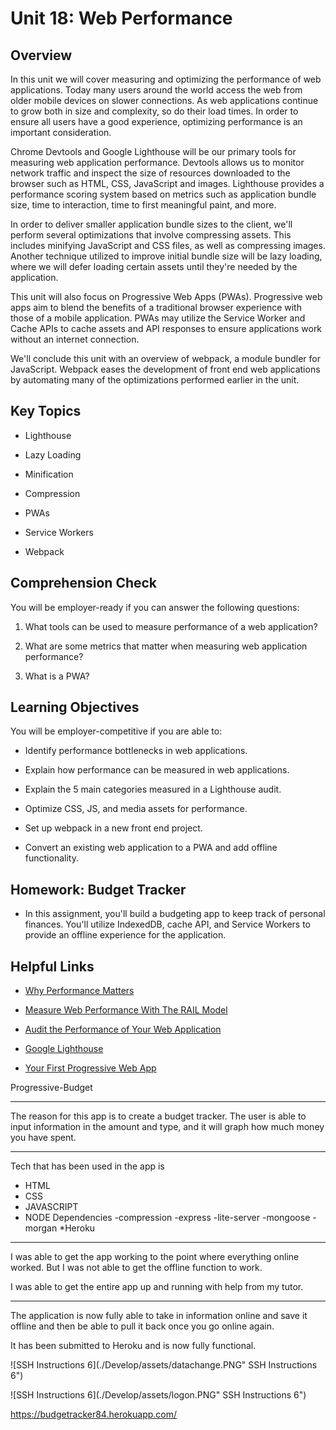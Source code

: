 # Unit 18: Web Performance

## Overview

In this unit we will cover measuring and optimizing the performance of web applications. Today many users around the world access the web from older mobile devices on slower connections. As web applications continue to grow both in size and complexity, so do their load times. In order to ensure all users have a good experience, optimizing performance is an important consideration.

Chrome Devtools and Google Lighthouse will be our primary tools for measuring web application performance. Devtools allows us to monitor network traffic and inspect the size of resources downloaded to the browser such as HTML, CSS, JavaScript and images. Lighthouse provides a performance scoring system based on metrics such as application bundle size, time to interaction, time to first meaningful paint, and more.

In order to deliver smaller application bundle sizes to the client, we'll perform several optimizations that involve compressing assets. This includes minifying JavaScript and CSS files, as well as compressing images. Another technique utilized to improve initial bundle size will be lazy loading, where we will defer loading certain assets until they're needed by the application.

This unit will also focus on Progressive Web Apps (PWAs). Progressive web apps aim to blend the benefits of a traditional browser experience with those of a mobile application. PWAs may utilize the Service Worker and Cache APIs to cache assets and API responses to ensure applications work without an internet connection.

We'll conclude this unit with an overview of webpack, a module bundler for JavaScript. Webpack eases the development of front end web applications by automating many of the optimizations performed earlier in the unit.

## Key Topics

* Lighthouse

* Lazy Loading

* Minification

* Compression

* PWAs

* Service Workers

* Webpack

## Comprehension Check

You will be employer-ready if you can answer the following questions:

1. What tools can be used to measure performance of a web application?

2. What are some metrics that matter when measuring web application performance?

3. What is a PWA?

## Learning Objectives

You will be employer-competitive if you are able to:

* Identify performance bottlenecks in web applications.

* Explain how performance can be measured in web applications.

* Explain the 5 main categories measured in a Lighthouse audit.

* Optimize CSS, JS, and media assets for performance.

* Set up webpack in a new front end project.

* Convert an existing web application to a PWA and add offline functionality.

## Homework: Budget Tracker

* In this assignment, you'll build a budgeting app to keep track of personal finances. You'll utilize IndexedDB, cache API, and Service Workers to provide an offline experience for the application.

## Helpful Links

* [Why Performance Matters](https://developers.google.com/web/fundamentals/performance/why-performance-matters/)

* [Measure Web Performance With The RAIL Model](https://developers.google.com/web/fundamentals/performance/rail)

* [Audit the Performance of Your Web Application](https://developers.google.com/web/fundamentals/performance/audit/)

* [Google Lighthouse](https://developers.google.com/web/tools/lighthouse/)

* [Your First Progressive Web App](https://developers.google.com/web/fundamentals/codelabs/your-first-pwapp/)



Progressive-Budget

*****

The reason for this app is to create a budget tracker.  The user is able to input information in the amount and type, and it will graph how much money you have spent.

*****

Tech that has been used in the app is 

* HTML
* CSS
* JAVASCRIPT
* NODE
    Dependencies
      -compression
      -express
      -lite-server
      -mongoose
      -morgan
*Heroku

*****

I was able to get the app working to the point where everything online worked.  But I was not able to get the offline function to work.  

I was able to get the entire app up and running with help from my tutor.

*****

The application is now fully able to take in information online and save it offline and then be able to pull it back once you go online again.

It has been submitted to Heroku and is now fully functional.

![SSH Instructions 6](./Develop/assets/datachange.PNG" SSH Instructions 6")

![SSH Instructions 6](./Develop/assets/logon.PNG" SSH Instructions 6")




https://budgetracker84.herokuapp.com/



